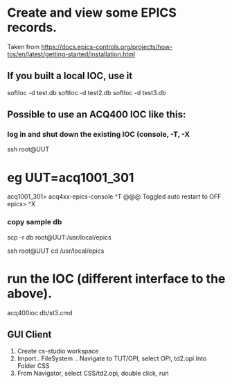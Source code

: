 # Create and view some EPICS records.

Taken from 
https://docs.epics-controls.org/projects/how-tos/en/latest/getting-started/installation.html 

## If you built a local IOC, use it
softIoc -d test.db
softIoc -d test2.db
softIoc -d test3.db


## Possible to use an ACQ400 IOC like this:

### log in and shut down the existing IOC (console, <CTRL>-T, <CTRL>-X
ssh root@UUT
# eg UUT=acq1001_301
acq1001_301> acq4xx-epics-console 
^T
@@@ Toggled auto restart to OFF
epics> ^X

### copy sample db
scp -r db root@UUT:/usr/local/epics

ssh root@UUT
cd /usr/local/epics
# run the IOC (different interface to the above).
acq400ioc db/st3.cmd


## GUI Client

1. Create cs-studio workspace
2. Import.. FileSystem .. Navigate to TUT/OPI, select OPI, td2.opi
Into Folder CSS
3. From Navigator, select CSS/td2.opi, double click, run


